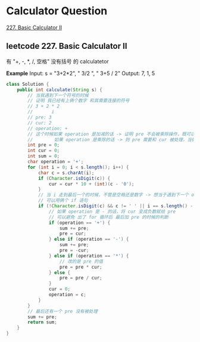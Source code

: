 # Calculator Question
[227. Basic Calculator II](https://leetcode.com/problems/basic-calculator-ii/description/)

## leetcode 227. Basic Calculator II

有 "+, -, *, /, 空格" 没有括号 的 calculatetor

**Example**
Input: s = "3+2*2", " 3/2 ", " 3+5 / 2"
Output: 7, 1, 5
```java
class Solution {
    public int calculate(String s) {
        // 当我遇到下一个符号的时候
        // 证明 我已经有上俩个数字 和其需要连接的符号
        // 3 + 2 * 2
        //       i
        // pre: 3
        // cur: 2
        // operation: +
        // 这个时候如果 operation 是加减的话 -> 证明 pre 不会被乘除操作，既可以加入 sum
        //        如果 operation 是乘除的话 -> 则 pre 需要和 cur 被处理，当做新的 pre，等待下次处理
        int pre = 0;
        int cur = 0;
        int sum = 0;
        char operation = '+';
        for (int i = 0; i < s.length(); i++) {
            char c = s.charAt(i);
            if (Character.isDigit(c)) {
                cur = cur * 10 + (int)(c - '0');
            }
            // 当 i 走到最后一个的时候，不管是空格还是数字 -> 想当于遇到下一个 operation
            // 可以用俩个 if 语句
            if (!Character.isDigit(c) && c != ' ' || i == s.length() - 1) {
                // 如果 operation 是 - 的话，将 cur 变成负数赋给 pre
                // 可以避免 出了 for 循环后 最后加 pre 的时候的判断
                if (operation == '+') {
                    sum += pre;  
                    pre = cur;
                } else if (operation == '-') {
                    sum += pre;
                    pre = -cur;
                } else if (operation == '*') {
                    // 改的是 pre 的值
                    pre = pre * cur;
                } else {
                    pre = pre / cur;
                }
                cur = 0;
                operation = c;
            }
        }
        // 最后还有一个 pre 没有被处理
        sum += pre;
        return sum;
    }
}
```